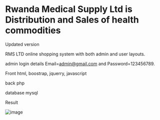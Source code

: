 # Rwanda Medical Supply Ltd is Distribution and Sales of health commodities
Updated version


RMS LTD online shopping system with both admin and user layouts.

admin login details  Email=admin@gmail.com and Password=123456789.


Front 
html, boostrap, jquerry, javascript 

back 
php 

database 
mysql 




Result 


![image](https://user-images.githubusercontent.com/30812040/147370474-a9382e01-d17d-471d-961c-e55b4a831474.png)



